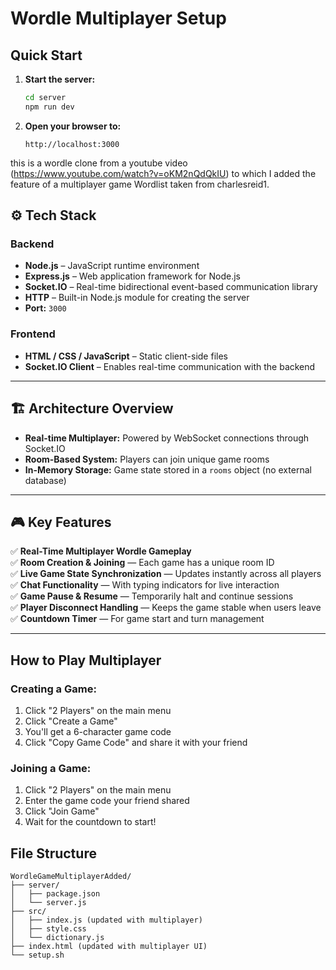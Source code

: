 # Wordle Multiplayer Setup

## Quick Start

1. **Start the server:**
   ```bash
   cd server
   npm run dev
   ```

2. **Open your browser to:**
   ```
   http://localhost:3000
   ```
this is a wordle clone from a youtube video (https://www.youtube.com/watch?v=oKM2nQdQkIU) to which I added the feature of a multiplayer game 
Wordlist taken from charlesreid1.

## ⚙️ Tech Stack

### **Backend**
- **Node.js** – JavaScript runtime environment  
- **Express.js** – Web application framework for Node.js  
- **Socket.IO** – Real-time bidirectional event-based communication library  
- **HTTP** – Built-in Node.js module for creating the server  
- **Port:** `3000`

### **Frontend**
- **HTML / CSS / JavaScript** – Static client-side files  
- **Socket.IO Client** – Enables real-time communication with the backend

---

## 🏗️ Architecture Overview

- **Real-time Multiplayer:** Powered by WebSocket connections through Socket.IO  
- **Room-Based System:** Players can join unique game rooms    
- **In-Memory Storage:** Game state stored in a `rooms` object (no external database)

---

## 🎮 Key Features

✅ **Real-Time Multiplayer Wordle Gameplay**  
✅ **Room Creation & Joining** — Each game has a unique room ID  
✅ **Live Game State Synchronization** — Updates instantly across all players  
✅ **Chat Functionality** — With typing indicators for live interaction  
✅ **Game Pause & Resume** — Temporarily halt and continue sessions  
✅ **Player Disconnect Handling** — Keeps the game stable when users leave  
✅ **Countdown Timer** — For game start and turn management

---


## How to Play Multiplayer

### Creating a Game:
1. Click "2 Players" on the main menu
2. Click "Create a Game"
3. You'll get a 6-character game code
4. Click "Copy Game Code" and share it with your friend

### Joining a Game:
1. Click "2 Players" on the main menu
2. Enter the game code your friend shared
3. Click "Join Game"
4. Wait for the countdown to start!

## File Structure

```
WordleGameMultiplayerAdded/
├── server/
│   ├── package.json
│   └── server.js
├── src/
│   ├── index.js (updated with multiplayer)
│   ├── style.css
│   └── dictionary.js
├── index.html (updated with multiplayer UI)
└── setup.sh
```
